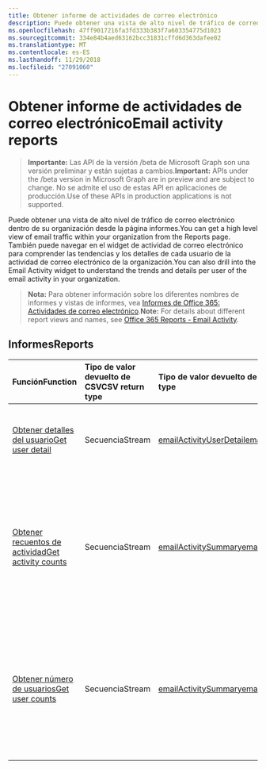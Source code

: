```yaml
---
title: Obtener informe de actividades de correo electrónico
description: Puede obtener una vista de alto nivel de tráfico de correo electrónico dentro de su organización desde la página informes. También puede navegar en el widget de actividad de correo electrónico para comprender las tendencias y los detalles de cada usuario de la actividad de correo electrónico de la organización.
ms.openlocfilehash: 47ff9017216fa3fd333b383f7a603354775d1023
ms.sourcegitcommit: 334e84b4aed63162bcc31831cffd6d363dafee02
ms.translationtype: MT
ms.contentlocale: es-ES
ms.lasthandoff: 11/29/2018
ms.locfileid: "27091060"
---
```

# <a name="email-activity-reports"></a><span data-ttu-id="56914-104">Obtener informe de actividades de correo electrónico</span><span class="sxs-lookup"><span data-stu-id="56914-104">Email activity reports</span></span>

> <span data-ttu-id="56914-105">**Importante:** Las API de la versión /beta de Microsoft Graph son una versión preliminar y están sujetas a cambios.</span><span class="sxs-lookup"><span data-stu-id="56914-105">**Important:** APIs under the /beta version in Microsoft Graph are in preview and are subject to change.</span></span> <span data-ttu-id="56914-106">No se admite el uso de estas API en aplicaciones de producción.</span><span class="sxs-lookup"><span data-stu-id="56914-106">Use of these APIs in production applications is not supported.</span></span>

<span data-ttu-id="56914-107">Puede obtener una vista de alto nivel de tráfico de correo electrónico dentro de su organización desde la página informes.</span><span class="sxs-lookup"><span data-stu-id="56914-107">You can get a high level view of email traffic within your organization from the Reports page.</span></span> <span data-ttu-id="56914-108">También puede navegar en el widget de actividad de correo electrónico para comprender las tendencias y los detalles de cada usuario de la actividad de correo electrónico de la organización.</span><span class="sxs-lookup"><span data-stu-id="56914-108">You can also drill into the Email Activity widget to understand the trends and details per user of the email activity in your organization.</span></span>

> <span data-ttu-id="56914-109">**Nota:** Para obtener información sobre los diferentes nombres de informes y vistas de informes, vea [Informes de Office 365: Actividades de correo electrónico](https://support.office.com/client/Email-activity-1cbe2c00-ca65-4fb9-9663-1bbfa58ebe44).</span><span class="sxs-lookup"><span data-stu-id="56914-109">**Note:** For details about different report views and names, see [Office 365 Reports - Email Activity](https://support.office.com/client/Email-activity-1cbe2c00-ca65-4fb9-9663-1bbfa58ebe44).</span></span>

## <a name="reports"></a><span data-ttu-id="56914-110">Informes</span><span class="sxs-lookup"><span data-stu-id="56914-110">Reports</span></span>

| <span data-ttu-id="56914-111">Función</span><span class="sxs-lookup"><span data-stu-id="56914-111">Function</span></span>                                 | <span data-ttu-id="56914-112">Tipo de valor devuelto de CSV</span><span class="sxs-lookup"><span data-stu-id="56914-112">CSV return type</span></span> | <span data-ttu-id="56914-113">Tipo de valor devuelto de JSON</span><span class="sxs-lookup"><span data-stu-id="56914-113">JSON return type</span></span>                         | <span data-ttu-id="56914-114">Descripción</span><span class="sxs-lookup"><span data-stu-id="56914-114">Description</span></span>                              |
| :--------------------------------------- | :-------------- | :--------------------------------------- | ---------------------------------------- |
| [<span data-ttu-id="56914-115">Obtener detalles del usuario</span><span class="sxs-lookup"><span data-stu-id="56914-115">Get user detail</span></span>](../api/reportroot-getemailactivityuserdetail.md) | <span data-ttu-id="56914-116">Secuencia</span><span class="sxs-lookup"><span data-stu-id="56914-116">Stream</span></span>          | [<span data-ttu-id="56914-117">emailActivityUserDetail</span><span class="sxs-lookup"><span data-stu-id="56914-117">emailActivityUserDetail</span></span>](../resources/emailactivityuserdetail.md) | <span data-ttu-id="56914-118">Obtiene información sobre las actividades de correo electrónico que realizaron los usuarios.</span><span class="sxs-lookup"><span data-stu-id="56914-118">Get details about email activity users have performed.</span></span> |
| [<span data-ttu-id="56914-119">Obtener recuentos de actividad</span><span class="sxs-lookup"><span data-stu-id="56914-119">Get activity counts</span></span>](../api/reportroot-getemailactivitycounts.md) | <span data-ttu-id="56914-120">Secuencia</span><span class="sxs-lookup"><span data-stu-id="56914-120">Stream</span></span>          | [<span data-ttu-id="56914-121">emailActivitySummary</span><span class="sxs-lookup"><span data-stu-id="56914-121">emailActivitySummary</span></span>](../resources/emailactivitysummary.md) | <span data-ttu-id="56914-122">Le permite comprender las tendencias de las actividades de correo electrónico (por ejemplo, cuántos se enviaron, leyeron y recibieron) en la organización.</span><span class="sxs-lookup"><span data-stu-id="56914-122">Enables you to understand the trends of email activity (like how many were sent, read, and received) in your organization.</span></span> |
| [<span data-ttu-id="56914-123">Obtener número de usuarios</span><span class="sxs-lookup"><span data-stu-id="56914-123">Get user counts</span></span>](../api/reportroot-getemailactivityusercounts.md) | <span data-ttu-id="56914-124">Secuencia</span><span class="sxs-lookup"><span data-stu-id="56914-124">Stream</span></span>          | [<span data-ttu-id="56914-125">emailActivitySummary</span><span class="sxs-lookup"><span data-stu-id="56914-125">emailActivitySummary</span></span>](../resources/emailactivitysummary.md) | <span data-ttu-id="56914-126">Le permite comprender tendencias sobre el número de usuarios únicos que realizan actividades de correo electrónico, como enviar, leer y recibir.</span><span class="sxs-lookup"><span data-stu-id="56914-126">Enables you to understand trends on the number of unique users who are performing email activities like send, read, and receive.</span></span> |
